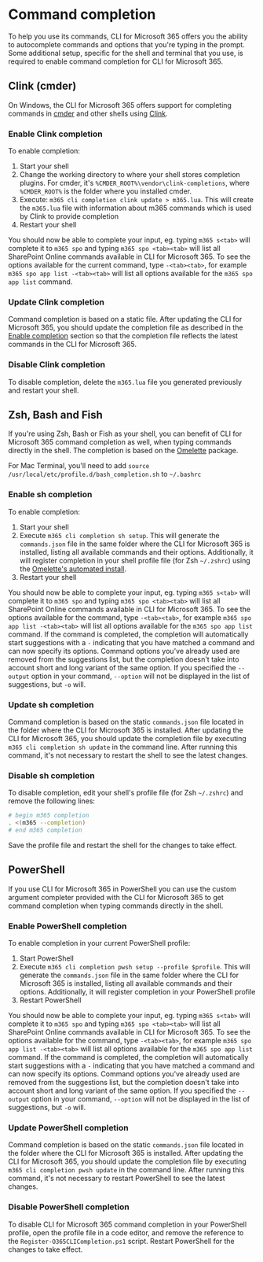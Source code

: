 # Command completion

To help you use its commands, CLI for Microsoft 365 offers you the ability to autocomplete commands and options that you're typing in the prompt. Some additional setup, specific for the shell and terminal that you use, is required to enable command completion for CLI for Microsoft 365.

## Clink (cmder)

On Windows, the CLI for Microsoft 365 offers support for completing commands in [cmder](http://cmder.net) and other shells using [Clink](https://mridgers.github.io/clink/).

### Enable Clink completion

To enable completion:

1. Start your shell
1. Change the working directory to where your shell stores completion plugins. For cmder, it's `%CMDER_ROOT%\vendor\clink-completions`, where `%CMDER_ROOT%` is the folder where you installed cmder.
1. Execute: `m365 cli completion clink update > m365.lua`. This will create the `m365.lua` file with information about m365 commands which is used by Clink to provide completion
1. Restart your shell

You should now be able to complete your input, eg. typing `m365 s<tab>` will complete it to `m365 spo` and typing `m365 spo <tab><tab>` will list all SharePoint Online commands available in CLI for Microsoft 365. To see the options available for the current command, type `-<tab><tab>`, for example `m365 spo app list -<tab><tab>` will list all options available for the `m365 spo app list` command.

### Update Clink completion

Command completion is based on a static file. After updating the CLI for Microsoft 365, you should update the completion file as described in the [Enable completion](#enable-clink-completion) section so that the completion file reflects the latest commands in the CLI for Microsoft 365.

### Disable Clink completion

To disable completion, delete the `m365.lua` file you generated previously and restart your shell.

## Zsh, Bash and Fish

If you're using Zsh, Bash or Fish as your shell, you can benefit of CLI for Microsoft 365 command completion as well, when typing commands directly in the shell. The completion is based on the [Omelette](https://www.npmjs.com/package/omelette) package.

For Mac Terminal, you'll need to add `source /usr/local/etc/profile.d/bash_completion.sh` to `~/.bashrc`

### Enable sh completion

To enable completion:

1. Start your shell
1. Execute `m365 cli completion sh setup`. This will generate the `commands.json` file in the same folder where the CLI for Microsoft 365 is installed, listing all available commands and their options. Additionally, it will register completion in your shell profile file (for Zsh `~/.zshrc`) using the [Omelette's automated install](https://www.npmjs.com/package/omelette#automated-install).
1. Restart your shell

You should now be able to complete your input, eg. typing `m365 s<tab>` will complete it to `m365 spo` and typing `m365 spo <tab><tab>` will list all SharePoint Online commands available in CLI for Microsoft 365. To see the options available for the command, type `-<tab><tab>`, for example `m365 spo app list -<tab><tab>` will list all options available for the `m365 spo app list` command. If the command is completed, the completion will automatically start suggestions with a `-` indicating that you have matched a command and can now specify its options. Command options you've already used are removed from the suggestions list, but the completion doesn't take into account short and long variant of the same option. If you specified the `--output` option in your command, `--option` will not be displayed in the list of suggestions, but `-o` will.

### Update sh completion

Command completion is based on the static `commands.json` file located in the folder where the CLI for Microsoft 365 is installed. After updating the CLI for Microsoft 365, you should update the completion file by executing `m365 cli completion sh update` in the command line. After running this command, it's not necessary to restart the shell to see the latest changes.

### Disable sh completion

To disable completion, edit your shell's profile file (for Zsh `~/.zshrc`) and remove the following lines:

```sh
# begin m365 completion
. <(m365 --completion)
# end m365 completion
```

Save the profile file and restart the shell for the changes to take effect.

## PowerShell

If you use CLI for Microsoft 365 in PowerShell you can use the custom argument completer provided with the CLI for Microsoft 365 to get command completion when typing commands directly in the shell.

### Enable PowerShell completion

To enable completion in your current PowerShell profile:

1. Start PowerShell
1. Execute `m365 cli completion pwsh setup --profile $profile`. This will generate the `commands.json` file in the same folder where the CLI for Microsoft 365 is installed, listing all available commands and their options. Additionally, it will register completion in your PowerShell profile
1. Restart PowerShell

You should now be able to complete your input, eg. typing `m365 s<tab>` will complete it to `m365 spo` and typing `m365 spo <tab><tab>` will list all SharePoint Online commands available in CLI for Microsoft 365. To see the options available for the command, type `-<tab><tab>`, for example `m365 spo app list -<tab><tab>` will list all options available for the `m365 spo app list` command. If the command is completed, the completion will automatically start suggestions with a `-` indicating that you have matched a command and can now specify its options. Command options you've already used are removed from the suggestions list, but the completion doesn't take into account short and long variant of the same option. If you specified the `--output` option in your command, `--option` will not be displayed in the list of suggestions, but `-o` will.

### Update PowerShell completion

Command completion is based on the static `commands.json` file located in the folder where the CLI for Microsoft 365 is installed. After updating the CLI for Microsoft 365, you should update the completion file by executing `m365 cli completion pwsh update` in the command line. After running this command, it's not necessary to restart PowerShell to see the latest changes.

### Disable PowerShell completion

To disable CLI for Microsoft 365 command completion in your PowerShell profile, open the profile file in a code editor, and remove the reference to the `Register-O365CLICompletion.ps1` script. Restart PowerShell for the changes to take effect.
